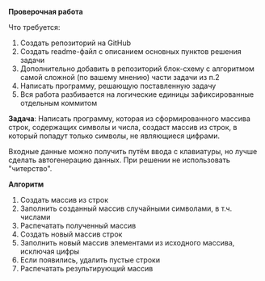 **Проверочная работа**

Что требуется:

1. Создать репозиторий на GitHub
2. Создать readme-файл c описанием основных пунктов решения задачи
3. Дополнительно добавить в репозиторий блок-схему с алгоритмом самой сложной (по вашему мнению) части задачи из п.2
4. Написать программу, решающую поставленную задачу
5. Вся работа разбивается на логические единицы зафиксированные отдельным коммитом

**Задача**: Написать программу, которая из сформированного массива строк, содержащих символы и числа, создаст массив из строк, в который попадут только символы, не являющиеся цифрами.

Входные данные можно получить путём ввода с клавиатуры, но лучше сделать автогенерацию данных. При решении не использовать "читерство".

**Алгоритм**
1. Создать массив из строк
2. Заполнить созданный массив случайными символами, в т.ч. числами
3. Распечатать полученный массив
4. Создать новый массив строк
5. Заполнить новый массив элементами из исходного массива, исключая цифры
6. Если появились, удалить пустые строки
7. Распечатать результирующий массив